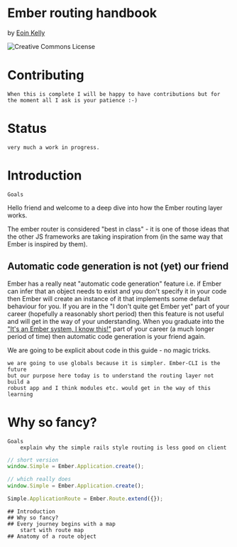 # Ember routing handbook

by [Eoin Kelly](https://twitter.com/eoinkelly)

![Creative Commons License](https://i.creativecommons.org/l/by-sa/4.0/88x31.png)

# Contributing

    When this is complete I will be happy to have contributions but for the moment all I ask is your patience :-)

# Status

    very much a work in progress.

# Introduction

```
Goals
```

Hello friend and welcome to a deep dive into how the Ember routing layer works.

The ember router is considered "best in class" - it is one of those ideas that the other JS frameworks are taking inspiration from (in the same way that Ember is inspired by them).

## Automatic code generation is not (yet) our friend

Ember has a really neat "automatic code generation" feature i.e. if Ember can infer that an object needs to exist and you don't specify it in your code then Ember will create an instance of it that implements some default behaviour for you. If you are in the "I don't quite get Ember yet" part of your career (hopefully a reasonably short period) then this feature is not useful and will get in the way of your understanding. When you graduate into the ["It's an Ember system, I know this!"](http://www.youtube.com/watch?v=dFUlAQZB9Ng) part of your career (a much longer period of time) then automatic code generation is your friend again.

We are going to be explicit about code in this guide - no magic tricks.


    we are going to use globals because it is simpler. Ember-CLI is the future
    but our purpose here today is to understand the routing layer not build a
    robust app and I think modules etc. would get in the way of this learning

# Why so fancy?

```
Goals
    explain why the simple rails style routing is less good on client
```



```js
// short version
window.Simple = Ember.Application.create();
```

```js
// which really does
window.Simple = Ember.Application.create();

Simple.ApplicationRoute = Ember.Route.extend({});
```


```
## Introduction
## Why so fancy?
## Every journey begins with a map
    start with route map
## Anatomy of a route object
```
